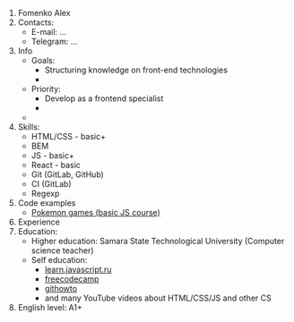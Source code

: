 1. Fomenko Alex
2. Contacts:
   - E-mail: ...
   - Telegram: ...
3. Info
   - Goals: 
     - Structuring knowledge on front-end technologies
     - 
   - Priority:
     - Develop as a frontend specialist
     - 
   - 
4. Skills:
   - HTML/CSS - basic+
   - BEM
   - JS - basic+
   - React - basic
   - Git (GitLab, GitHub)
   - CI (GitLab)
   - Regexp
5. Code examples
   - [Pokemon games (basic JS course)](https://github.com/mrstatic23/pokemon-games)
6. Experience
7. Education:
   - Higher education: Samara State Technological University (Computer science teacher)
   - Self education:
     - [learn.javascript.ru](https://learn.javascript.ru/)
     - [freecodecamp](https://www.freecodecamp.org/)
     - [githowto](https://githowto.com/ru)
     - and many YouTube videos about HTML/CSS/JS and other CS
8. English level: A1+
